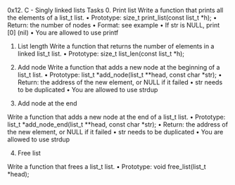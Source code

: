0x12. C - Singly linked lists
Tasks
0. Print list
Write a function that prints all the elements of a list_t list.
•	Prototype: size_t print_list(const list_t *h);
•	Return: the number of nodes
•	Format: see example
•	If str is NULL, print [0] (nil)
•	You are allowed to use printf

1. List length
Write a function that returns the number of elements in a linked list_t list.
•	Prototype: size_t list_len(const list_t *h);

2. Add node
Write a function that adds a new node at the beginning of a list_t list.
•	Prototype: list_t *add_node(list_t **head, const char *str);
•	Return: the address of the new element, or NULL if it failed
•	str needs to be duplicated
•	You are allowed to use strdup

3. Add node at the end

Write a function that adds a new node at the end of a list_t list.
•	Prototype: list_t *add_node_end(list_t **head, const char *str);
•	Return: the address of the new element, or NULL if it failed
•	str needs to be duplicated
•	You are allowed to use strdup

4. Free list

Write a function that frees a list_t list.
•	Prototype: void free_list(list_t *head);
